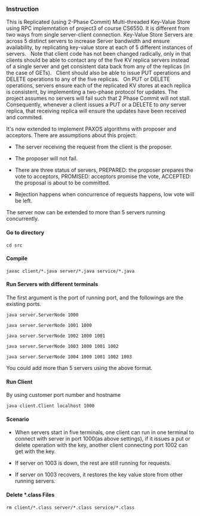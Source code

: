 ### Instruction

This is Replicated (using 2-Phase Commit) Multi-threaded Key-Value Store using RPC implemntation of project3 of course CS6550.
It is different from two ways from single server-client connection. 
Key-Value Store Servers are across 5 distinct servers to increase Server bandwidth and ensure availability, by replicating key-value store at each of 5 different instances of servers.   
Note that client code has not been changed radically, only in that clients should be able to contact any of the five KV replica servers instead of a single server and get consistent data back from any of the replicas (in the case of GETs).  
Client should also be able to issue PUT operations and DELETE operations to any of the five replicas.   
On PUT or DELETE operations, servers ensure each of the replicated KV stores at each replica is consistent, by implementing a two-phase protocol for updates. 
The project assumes no servers will fail such that 2 Phase Commit will not stall. 
Consequently, whenever a client issues a PUT or a DELETE to *any* server replica, that receiving replica will ensure the updates have been received and commited.  

It's now extended to implement PAXOS algorithms with proposer and acceptors. There are assumptions about this project:

* The server receiving the request from the client is the proposer.

* The proposer will not fail.

* There are three status of servers, PREPARED: the proposer prepares the vote to acceptors, PROMISED: acceptors promise the vote, ACCEPTED: the proposal is about to be committed.

* Rejection happens when concurrence of requests happens, low vote will be left.

The server now can be extended to more than 5 servers running concurrently.

#### Go to directory

```
cd src
``` 

#### Compile

```
javac client/*.java server/*.java service/*.java
```

#### Run Servers with different terminals

The first argument is the port of running port, and the followings are the existing ports.

```
java server.ServerNode 1000
```
```
java server.ServerNode 1001 1000
```
```
java server.ServerNode 1002 1000 1001
```
```
java server.ServerNode 1003 1000 1001 1002
```
```
java server.ServerNode 1004 1000 1001 1002 1003
```

You could add more than 5 servers using the above format.

#### Run Client

By using customer port number and hostname
```
java client.Client localhost 1000
```

#### Scenario

* When servers start in five terminals, one client can run in one terminal to connect with server in port 1000(as above settings), if it issues a put or delete operation with the key, another client connecting port 1002 can get with the key.

* If server on 1003 is down, the rest are still running for requests.

* If server on 1003 recovers, it restores the key value store from other running servers.

#### Delete *.class Files
```
rm client/*.class server/*.class service/*.class
```
